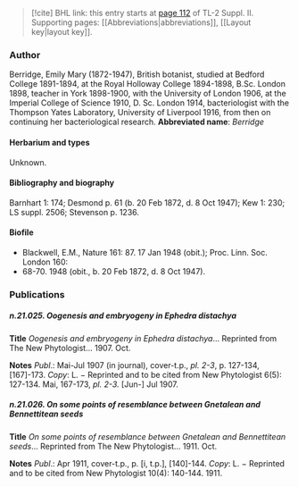 > [!cite] BHL link: this entry starts at [page 112](https://www.biodiversitylibrary.org/page/33265309) of TL-2 Suppl. II.
> Supporting pages: [[Abbreviations|abbreviations]], [[Layout key|layout key]].

### Author

Berridge, Emily Mary (1872-1947), British botanist, studied at Bedford College 1891-1894, at the Royal Holloway College 1894-1898, B.Sc. London 1898, teacher in York 1898-1900, with the University of London 1906, at the Imperial College of Science 1910, D. Sc. London 1914, bacteriologist with the Thompson Yates Laboratory, University of Liverpool 1916, from then on continuing her bacteriological research. 
**Abbreviated name**: *Berridge*

#### Herbarium and types

Unknown.

#### Bibliography and biography

Barnhart 1: 174; Desmond p. 61 (b. 20 Feb 1872, d. 8 Oct 1947); Kew 1: 230; LS suppl. 2506; Stevenson p. 1236.

#### Biofile

- Blackwell, E.M., Nature 161: 87. 17 Jan 1948 (obit.); Proc. Linn. Soc. London 160:
- 68-70. 1948 (obit., b. 20 Feb 1872, d. 8 Oct 1947).

### Publications

##### n.21.025. Oogenesis and embryogeny in Ephedra distachya

**Title**
*Oogenesis and embryogeny in Ephedra distachya*... Reprinted from The New Phytologist... 1907. Oct.

**Notes**
*Publ*.: Mai-Jul 1907 (in journal), cover-t.p., *pl. 2-3*, p. 127-134, \[167\]-173. *Copy*: L. − Reprinted and to be cited from New Phytologist 6(5): 127-134. Mai, 167-173, *pl. 2-3.* \[Jun-\] Jul 1907.

##### n.21.026. On some points of resemblance between Gnetalean and Bennettitean seeds

**Title**
*On some points of resemblance between Gnetalean and Bennettitean seeds*... Reprinted from The New Phytologist... 1911. Oct.

**Notes**
*Publ*.: Apr 1911, cover-t.p., p. \[i, t.p.\], \[140\]-144. *Copy*: L. − Reprinted and to be cited from New Phytologist 10(4): 140-144. 1911.

